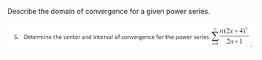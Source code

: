 Describe the domain of convergence for a given power series.

![](.PS2.md.upload/paste-0.6689854255581753)
